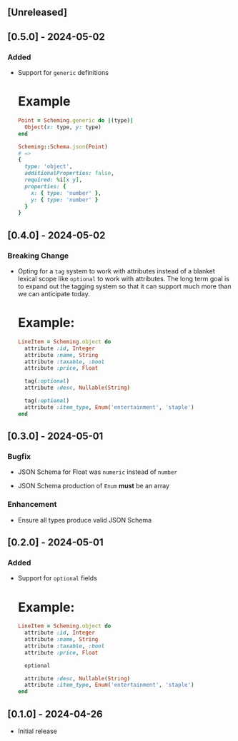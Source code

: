 ## [Unreleased]

## [0.5.0] - 2024-05-02

### Added

- Support for `generic` definitions

  # Example
  ```ruby
  Point = Scheming.generic do |(type)|
    Object(x: type, y: type)
  end

  Scheming::Schema.json(Point)
  # =>
  {
    type: 'object',
    additionalProperties: false,
    required: %i[x y],
    properties: {
      x: { type: 'number' },
      y: { type: 'number' }
    }
  }
  ```

## [0.4.0] - 2024-05-02

### Breaking Change

- Opting for a `tag` system to work with attributes instead
  of a blanket lexical scope like `optional` to work with
  attributes.  The long term goal is to expand out the tagging
  system so that it can support much more than we can
  anticipate today.

  # Example:
  ```ruby
  LineItem = Scheming.object do
    attribute :id, Integer
    attribute :name, String
    attribute :taxable, :bool
    attribute :price, Float

    tag(:optional)
    attribute :desc, Nullable(String)

    tag(:optional)
    attribute :item_type, Enum('entertainment', 'staple')
  end

## [0.3.0] - 2024-05-01

### Bugfix

- JSON Schema for Float was `numeric` instead of `number`

- JSON Schema production of `Enum` **must** be an array

### Enhancement

- Ensure all types produce valid JSON Schema

## [0.2.0] - 2024-05-01

### Added

- Support for `optional` fields

  # Example:
  ```ruby
  LineItem = Scheming.object do
    attribute :id, Integer
    attribute :name, String
    attribute :taxable, :bool
    attribute :price, Float

    optional

    attribute :desc, Nullable(String)
    attribute :item_type, Enum('entertainment', 'staple')
  end
  ```

## [0.1.0] - 2024-04-26

- Initial release
